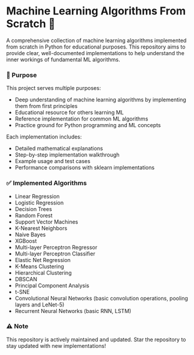 # **Machine Learning Algorithms From Scratch** 🤖

A comprehensive collection of machine learning algorithms implemented from scratch in Python for educational purposes. This repository aims to provide clear, well-documented implementations to help understand the inner workings of fundamental ML algorithms.

### 🎯 Purpose

This project serves multiple purposes:


- Deep understanding of machine learning algorithms by implementing them from first principles
- Educational resource for others learning ML
- Reference implementation for common ML algorithms
- Practice ground for Python programming and ML concepts


Each implementation includes:

- Detailed mathematical explanations
- Step-by-step implementation walkthrough
- Example usage and test cases
- Performance comparisons with sklearn implementations


### ✅ Implemented Algorithms

- Linear Regression
- Logistic Regression
- Decision Trees
- Random Forest
- Support Vector Machines
- K-Nearest Neighbors
- Naive Bayes
- XGBoost
- Multi-layer Perceptron Regressor
- Multi-layer Perceptron Classifier
- Elastic Net Regression
- K-Means Clustering
- Hierarchical Clustering
- DBSCAN
- Principal Component Analysis
- t-SNE
- Convolutional Neural Networks (basic convolution operations, pooling layers and LeNet-5)
- Recurrent Neural Networks (basic RNN, LSTM)


### ⚠️ Note

This repository is actively maintained and updated. Star the repository to stay updated with new implementations!
